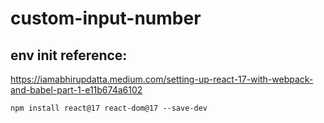 # custom-input-number

## env init reference:

https://iamabhirupdatta.medium.com/setting-up-react-17-with-webpack-and-babel-part-1-e11b674a6102

```
npm install react@17 react-dom@17 --save-dev
```

